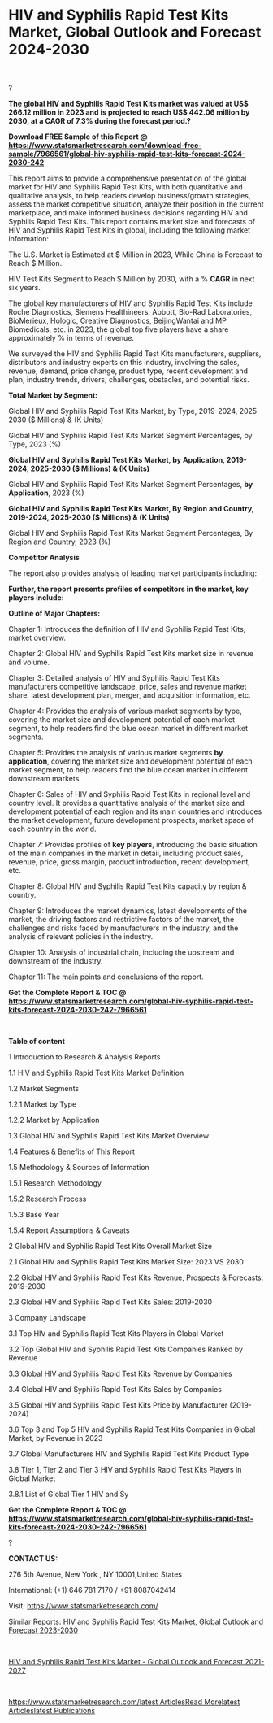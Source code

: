<h1>HIV and Syphilis Rapid Test Kits Market, Global Outlook and Forecast 2024-2030</h1><br/><p>? </p>
 
 
 
 <p><meta charset="utf-8"></p>
 
 
 
 <p dir="ltr"><b id="docs-internal-guid-4dbaf99b-7fff-994e-9bd4-9f8b83a8299d">The global HIV and Syphilis Rapid Test Kits market was valued at US$ 266.12 million in 2023 and is projected to reach US$ 442.06 million by 2030, at a <strong>CAGR</strong> of 7.3% during the forecast period.? </b></p>
 
 
 
 <p><strong>Download FREE Sample of this Report @ <a href="https://www.statsmarketresearch.com/download-free-sample/7966561/global-hiv-syphilis-rapid-test-kits-forecast-2024-2030-242">https://www.statsmarketresearch.com/download-free-sample/7966561/global-hiv-syphilis-rapid-test-kits-forecast-2024-2030-242</a></strong></p>
 
 
 
 <p>This report aims to provide a comprehensive presentation of the global market for HIV and Syphilis Rapid Test Kits, with both quantitative and qualitative analysis, to help readers develop business/growth strategies, assess the market competitive situation, analyze their position in the current marketplace, and make informed business decisions regarding HIV and Syphilis Rapid Test Kits. This report contains market size and forecasts of HIV and Syphilis Rapid Test Kits in global, including the following market information:</p>
 
 
 
 <p>The U.S. Market is Estimated at $ Million in 2023, While China is Forecast to Reach $ Million.</p>
 
 
 
 <p>HIV Test Kits Segment to Reach $ Million by 2030, with a % <strong>CAGR</strong> in next six years.</p>
 
 
 
 <p>The global key manufacturers of HIV and Syphilis Rapid Test Kits include Roche Diagnostics, Siemens Healthineers, Abbott, Bio-Rad Laboratories, BioMerieux, Hologic, Creative Diagnostics, BeijingWantai and MP Biomedicals, etc. in 2023, the global top five players have a share approximately % in terms of revenue.</p>
 
 
 
 <p>We surveyed the HIV and Syphilis Rapid Test Kits manufacturers, suppliers, distributors and industry experts on this industry, involving the sales, revenue, demand, price change, product type, recent development and plan, industry trends, drivers, challenges, obstacles, and potential risks.</p>
 
 
 
 <p><strong>Total Market by Segment:</strong></p>
 
 
 
 <p>Global HIV and Syphilis Rapid Test Kits Market, by Type, 2019-2024, 2025-2030 ($ Millions) & (K Units)</p>
 
 
 
 <p>Global HIV and Syphilis Rapid Test Kits Market Segment Percentages, by Type, 2023 (%)</p>
 
 
 
 <p><strong>Global HIV and Syphilis Rapid Test Kits Market, <strong>by Application</strong>, 2019-2024, 2025-2030 ($ Millions) & (K Units)</strong></p>
 
 
 
 <p>Global HIV and Syphilis Rapid Test Kits Market Segment Percentages, <strong>by Application</strong>, 2023 (%)</p>
 
 
 
 <p><strong>Global HIV and Syphilis Rapid Test Kits Market, By Region and Country, 2019-2024, 2025-2030 ($ Millions) & (K Units)</strong></p>
 
 
 
 <p>Global HIV and Syphilis Rapid Test Kits Market Segment Percentages, By Region and Country, 2023 (%)</p>
 
 
 
 <p><strong>Competitor Analysis</strong></p>
 
 
 
 <p>The report also provides analysis of leading market participants including:</p>
 
 
 
 <p><strong>Further, the report presents profiles of competitors in the market, <strong>key players</strong> include:</strong></p>
 
 
 
 <p><strong>Outline of Major Chapters:</strong></p>
 
 
 
 <p>Chapter 1: Introduces the definition of HIV and Syphilis Rapid Test Kits, market overview.</p>
 
 
 
 <p>Chapter 2: Global HIV and Syphilis Rapid Test Kits market size in revenue and volume.</p>
 
 
 
 <p>Chapter 3: Detailed analysis of HIV and Syphilis Rapid Test Kits manufacturers competitive landscape, price, sales and revenue market share, latest development plan, merger, and acquisition information, etc.</p>
 
 
 
 <p>Chapter 4: Provides the analysis of various market segments by type, covering the market size and development potential of each market segment, to help readers find the blue ocean market in different market segments.</p>
 
 
 
 <p>Chapter 5: Provides the analysis of various market segments <strong>by application</strong>, covering the market size and development potential of each market segment, to help readers find the blue ocean market in different downstream markets.</p>
 
 
 
 <p>Chapter 6: Sales of HIV and Syphilis Rapid Test Kits in regional level and country level. It provides a quantitative analysis of the market size and development potential of each region and its main countries and introduces the market development, future development prospects, market space of each country in the world.</p>
 
 
 
 <p>Chapter 7: Provides profiles of <strong>key players</strong>, introducing the basic situation of the main companies in the market in detail, including product sales, revenue, price, gross margin, product introduction, recent development, etc.</p>
 
 
 
 <p>Chapter 8: Global HIV and Syphilis Rapid Test Kits capacity by region & country.</p>
 
 
 
 <p>Chapter 9: Introduces the market dynamics, latest developments of the market, the driving factors and restrictive factors of the market, the challenges and risks faced by manufacturers in the industry, and the analysis of relevant policies in the industry.</p>
 
 
 
 <p>Chapter 10: Analysis of industrial chain, including the upstream and downstream of the industry.</p>
 
 
 
 <p>Chapter 11: The main points and conclusions of the report.</p>
 
 
 
 <div><b>Get the Complete Report & TOC @ <a href="https://www.statsmarketresearch.com/global-hiv-syphilis-rapid-test-kits-forecast-2024-2030-242-7966561">https://www.statsmarketresearch.com/global-hiv-syphilis-rapid-test-kits-forecast-2024-2030-242-7966561</a></b></div>
 
 
 
 <p><br />
 
 <b>Table of content</b></p>
 
 
 
 <p>1 Introduction to Research & Analysis Reports<br />
 
 1.1 HIV and Syphilis Rapid Test Kits Market Definition<br />
 
 1.2 Market Segments<br />
 
 1.2.1 Market by Type<br />
 
 1.2.2 Market by Application<br />
 
 1.3 Global HIV and Syphilis Rapid Test Kits Market Overview<br />
 
 1.4 Features & Benefits of This Report<br />
 
 1.5 Methodology & Sources of Information<br />
 
 1.5.1 Research Methodology<br />
 
 1.5.2 Research Process<br />
 
 1.5.3 Base Year<br />
 
 1.5.4 Report Assumptions & Caveats<br />
 
 2 Global HIV and Syphilis Rapid Test Kits Overall Market Size<br />
 
 2.1 Global HIV and Syphilis Rapid Test Kits Market Size: 2023 VS 2030<br />
 
 2.2 Global HIV and Syphilis Rapid Test Kits Revenue, Prospects & Forecasts: 2019-2030<br />
 
 2.3 Global HIV and Syphilis Rapid Test Kits Sales: 2019-2030<br />
 
 3 Company Landscape<br />
 
 3.1 Top HIV and Syphilis Rapid Test Kits Players in Global Market<br />
 
 3.2 Top Global HIV and Syphilis Rapid Test Kits Companies Ranked by Revenue<br />
 
 3.3 Global HIV and Syphilis Rapid Test Kits Revenue by Companies<br />
 
 3.4 Global HIV and Syphilis Rapid Test Kits Sales by Companies<br />
 
 3.5 Global HIV and Syphilis Rapid Test Kits Price by Manufacturer (2019-2024)<br />
 
 3.6 Top 3 and Top 5 HIV and Syphilis Rapid Test Kits Companies in Global Market, by Revenue in 2023<br />
 
 3.7 Global Manufacturers HIV and Syphilis Rapid Test Kits Product Type<br />
 
 3.8 Tier 1, Tier 2 and Tier 3 HIV and Syphilis Rapid Test Kits Players in Global Market<br />
 
 3.8.1 List of Global Tier 1 HIV and Sy</p>
 
 
 
 <div><b>Get the Complete Report & TOC @ <a href="https://www.statsmarketresearch.com/global-hiv-syphilis-rapid-test-kits-forecast-2024-2030-242-7966561">https://www.statsmarketresearch.com/global-hiv-syphilis-rapid-test-kits-forecast-2024-2030-242-7966561</a></b></div>
 
 
 
 <p>? </p>
 
 
 
 <p><b>CONTACT US:</b><br />
 
 276 5th Avenue, New York , NY 10001,United States<br />
 
 International: (+1) 646 781 7170 / +91 8087042414<br />
 
 Visit: <a href="https://www.statsmarketresearch.com/">https://www.statsmarketresearch.com/</a><br />
 
 Similar Reports: <a href="https://www.statsmarketresearch.com/global-hiv-syphilis-rapid-test-kits-forecast-2024-2030-242-7966561">HIV and Syphilis Rapid Test Kits Market, Global Outlook and Forecast 2023-2030</a><br />
 
 <br />
 
 <a href="https://www.statsmarketresearch.com/global-hiv-syphilis-rapid-test-kits-forecast-2024-2030-242-7966561">HIV and Syphilis Rapid Test Kits Market - Global Outlook and Forecast 2021-2027</a><br />
 
 <br />
 
 <a href="https://gyeongbokgung.com">https://www.statsmarketresearch.com/</a><a href="https://hallyeomaritime.com">latest Articles</a><a href="https://jingwansa.com">Read More</a><a href="https://nguoiviet.jp/">latest Articles</a><a href="https://www.intelmarketresearch.com/">latest Publications</a></p>